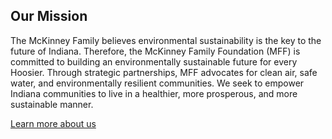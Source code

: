 ## Our Mission

The McKinney Family believes environmental sustainability is the key to the future of Indiana. Therefore, the McKinney Family Foundation (MFF) is committed to building an environmentally sustainable future for every Hoosier. Through strategic partnerships, MFF advocates for clean air, safe water, and environmentally resilient communities. We seek to empower Indiana communities to live in a healthier, more prosperous, and more sustainable manner.

<a class="link" href="/about-us">Learn more about us</a>